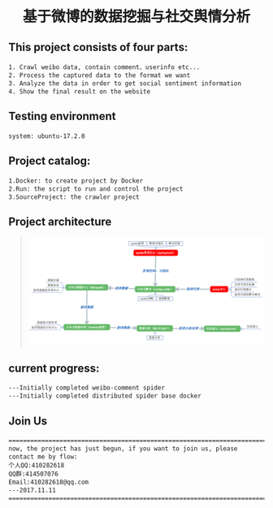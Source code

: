 # <div style="text-align:center;width:100%">基于微博的数据挖掘与社交舆情分析</div>

## This project consists of four parts:
```
1. Crawl weibo data, contain comment、userinfo etc...
2. Process the captured data to the format we want
3. Analyze the data in order to get social sentiment information
4. Show the final result on the website
```

## Testing environment
```
system: ubuntu-17.2.0
```

## Project catalog:
```
1.Docker: to create project by Docker
2.Run: the script to run and control the project
3.SourceProject: the crawler project
```

## Project architecture
> <img src="./GitHub-Info/img/project-architecture.png" />


## current progress:
```
---Initially completed weibo-comment spider
---Initially completed distributed spider base docker
```

## Join Us
```
====================================================================================
now, the project has just begun, if you want to join us, please contact me by flow:
个人QQ:410282618
QQ群:414507076
Email:410282618@qq.com
---2017.11.11
====================================================================================
```
